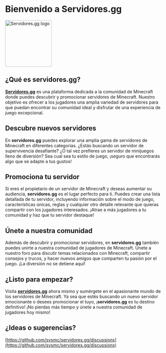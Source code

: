 # Bienvenido a **Servidores.gg**

<a href="https://servidores.gg">
<img src="https://github.com/svsmc/servidores.gg/assets/64993224/2295cd03-c9ea-459c-b6d0-b7bd1b846f0b" alt="Servidores.gg logo" title="Servidores.gg logo" width="150"/>
</a>


## ¿Qué es **servidores.gg**?

**[Servidores.gg](https://servidores.gg)** es una plataforma dedicada a la comunidad de Minecraft donde puedes descubrir y promocionar servidores de Minecraft. Nuestro objetivo es ofrecer a los jugadores una amplia variedad de servidores para que puedan encontrar su comunidad ideal y disfrutar de una experiencia de juego excepcional.

## Descubre nuevos servidores

En **servidores.gg** puedes explorar una amplia gama de servidores de Minecraft en diferentes categorías. ¿Estás buscando un servidor de supervivencia desafiante? ¿O tal vez prefieres un servidor de minijuegos lleno de diversión? Sea cual sea tu estilo de juego, ¡seguro que encontrarás algo que se adapte a tus gustos!

## Promociona tu servidor

Si eres el propietario de un servidor de Minecraft y deseas aumentar su audiencia, **servidores.gg** es el lugar perfecto para ti. Puedes crear una lista detallada de tu servidor, incluyendo información sobre el modo de juego, características únicas, reglas y cualquier otro detalle relevante que quieras compartir con los jugadores interesados. ¡Atrae a más jugadores a tu comunidad y haz que tu servidor destaque!

## Únete a nuestra comunidad

Además de descubrir y promocionar servidores, en **servidores.gg** también puedes unirte a nuestra comunidad de jugadores de Minecraft. Únete a nuestro foro para discutir temas relacionados con Minecraft, compartir consejos y trucos, y hacer nuevos amigos que comparten tu pasión por el juego. ¡La diversión no se detiene aquí!

## ¿Listo para empezar?

Visita **[servidores.gg](https://servidores.gg)** ahora mismo y sumérgete en el apasionante mundo de los servidores de Minecraft. Ya sea que estés buscando un nuevo servidor emocionante o desees promocionar el tuyo, ¡**servidores.gg** es tu destino definitivo! ¡No pierdas más tiempo y únete a nuestra comunidad de jugadores hoy mismo!

## ¿Ideas o sugerencias?
[https://github.com/svsmc/servidores.gg/discussions](https://github.com/svsmc/servidores.gg/discussions)
